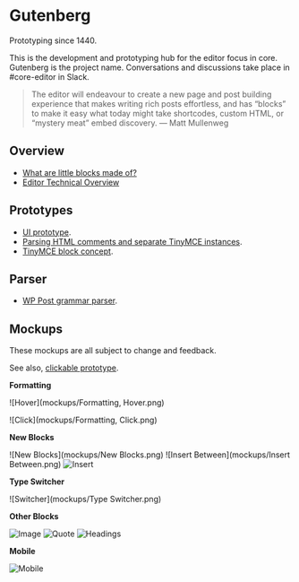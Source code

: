 # Gutenberg

Prototyping since 1440.

This is the development and prototyping hub for the editor focus in core.
Gutenberg is the project name. Conversations and discussions take place in #core-editor in Slack.

> The editor will endeavour to create a new page and post building experience that makes writing rich posts effortless, and has “blocks” to make it easy what today might take shortcodes, custom HTML, or “mystery meat” embed discovery. — Matt Mullenweg

## Overview

- <a href="https://make.wordpress.org/design/2017/01/25/what-are-little-blocks-made-of">What are little blocks made of?</a>
- <a href="https://make.wordpress.org/core/2017/01/17/editor-technical-overview/">Editor Technical Overview</a>

## Prototypes

- <a href="https://wordpress.github.io/gutenberg/">UI prototype</a>.
- <a href="https://calypso.live/blocks?branch=try/block-parsing-extension">Parsing HTML comments and separate TinyMCE instances</a>.
- <a href="http://fiddle.tinymce.com/block/">TinyMCE block concept</a>.

## Parser

- <a href="https://github.com/Automattic/wp-post-grammar">WP Post grammar parser</a>.

## Mockups

These mockups are all subject to change and feedback.

See also, <a href="https://projects.invisionapp.com/share/NMAHISEE5#/screens/219366717">clickable prototype</a>.

**Formatting**

![Hover](mockups/Formatting, Hover.png)

![Click](mockups/Formatting, Click.png)

**New Blocks**

![New Blocks](mockups/New Blocks.png)
![Insert Between](mockups/Insert Between.png)
![Insert](mockups/Insert.png)

**Type Switcher**

![Switcher](mockups/Type Switcher.png)

**Other Blocks**

![Image](mockups/Image.png)
![Quote](mockups/Quote.png)
![Headings](mockups/Headings.png)

**Mobile**

![Mobile](mockups/Mobile.png)
